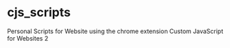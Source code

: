 # cjs_scripts
Personal Scripts for Website using the chrome extension Custom JavaScript for Websites 2

